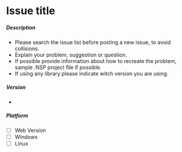 # Issue title

##### Description
 - Please search the issue list before posting a new issue, to avoid collisions.
 - Explain your problem, suggestion or question.
 - If possible provide information about how to recreate the problem, sample .NSP project file if possible.
 - If using any library please indicate witch version you are using.

##### Version
 - <VERSION> <TIMSTAMP>

##### Platform
- [ ] Web Version
- [ ] Windows
- [ ] Linux
